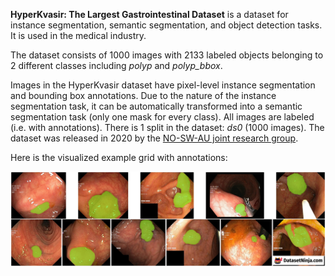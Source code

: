 **HyperKvasir: The Largest Gastrointestinal Dataset** is a dataset for instance segmentation, semantic segmentation, and object detection tasks. It is used in the medical industry.

The dataset consists of 1000 images with 2133 labeled objects belonging to 2 different classes including *polyp* and *polyp_bbox*.

Images in the HyperKvasir dataset have pixel-level instance segmentation and bounding box annotations. Due to the nature of the instance segmentation task, it can be automatically transformed into a semantic segmentation task (only one mask for every class). All images are labeled (i.e. with annotations). There is 1 split in the dataset: *ds0* (1000 images). The dataset was released in 2020 by the [NO-SW-AU joint research group](https://www.nature.com/articles/s41597-020-00622-y#author-information).

Here is the visualized example grid with annotations:

<img src="https://github.com/dataset-ninja/hyper-kvasir/raw/main/visualizations/horizontal_grid.png">
